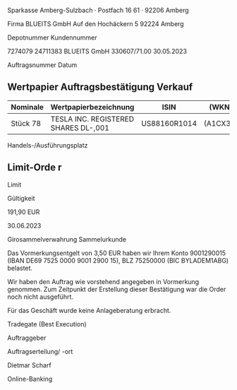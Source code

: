 <!-- image -->

Sparkasse Amberg-Sulzbach · Postfach 16 61 · 92206 Amberg

Firma BLUEITS GmbH Auf den Hochäckern 5 92224 Amberg

Depotnummer Kundennummer

7274079 24711383 BLUEITS GmbH 330607/71.00 30.05.2023

Auftragsnummer Datum

## Wertpapier Auftragsbestätigung Verkauf

| Nominale   | Wertpapierbezeichnung                | ISIN         | (WKN)    |
|------------|--------------------------------------|--------------|----------|
| Stück 78   | TESLA INC. REGISTERED SHARES DL-,001 | US88160R1014 | (A1CX3T) |

Handels-/Ausführungsplatz

## Limit-Orde r

Limit

Gültigkeit

191,90 EUR

30.06.2023

Girosammelverwahrung Sammelurkunde

Das Vormerkungsentgelt von 3,50 EUR haben wir Ihrem Konto 9001290015 (IBAN DE69 7525 0000 9001 2900 15), BLZ 75250000 (BIC BYLADEM1ABG) belastet.

Wir haben den Auftrag wie vorstehend angegeben in Vormerkung genommen. Zum Zeitpunkt der Erstellung dieser Bestätigung war die Order noch nicht ausgeführt.

Für das Geschäft wurde keine Anlageberatung erbracht.

Tradegate (Best Execution)

Auftraggeber

Auftragserteilung/ -ort

Dietmar Scharf

Online-Banking